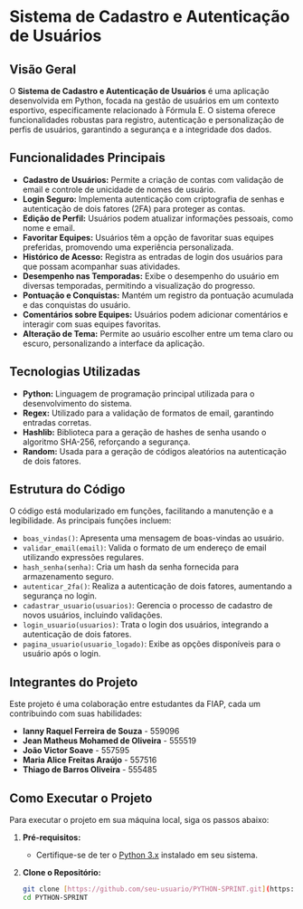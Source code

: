 # Sistema de Cadastro e Autenticação de Usuários

## Visão Geral

O **Sistema de Cadastro e Autenticação de Usuários** é uma aplicação desenvolvida em Python, focada na gestão de usuários em um contexto esportivo, especificamente relacionado à Fórmula E. O sistema oferece funcionalidades robustas para registro, autenticação e personalização de perfis de usuários, garantindo a segurança e a integridade dos dados.

## Funcionalidades Principais

- **Cadastro de Usuários:** Permite a criação de contas com validação de email e controle de unicidade de nomes de usuário.
- **Login Seguro:** Implementa autenticação com criptografia de senhas e autenticação de dois fatores (2FA) para proteger as contas.
- **Edição de Perfil:** Usuários podem atualizar informações pessoais, como nome e email.
- **Favoritar Equipes:** Usuários têm a opção de favoritar suas equipes preferidas, promovendo uma experiência personalizada.
- **Histórico de Acesso:** Registra as entradas de login dos usuários para que possam acompanhar suas atividades.
- **Desempenho nas Temporadas:** Exibe o desempenho do usuário em diversas temporadas, permitindo a visualização do progresso.
- **Pontuação e Conquistas:** Mantém um registro da pontuação acumulada e das conquistas do usuário.
- **Comentários sobre Equipes:** Usuários podem adicionar comentários e interagir com suas equipes favoritas.
- **Alteração de Tema:** Permite ao usuário escolher entre um tema claro ou escuro, personalizando a interface da aplicação.

## Tecnologias Utilizadas

- **Python:** Linguagem de programação principal utilizada para o desenvolvimento do sistema.
- **Regex:** Utilizado para a validação de formatos de email, garantindo entradas corretas.
- **Hashlib:** Biblioteca para a geração de hashes de senha usando o algoritmo SHA-256, reforçando a segurança.
- **Random:** Usada para a geração de códigos aleatórios na autenticação de dois fatores.

## Estrutura do Código

O código está modularizado em funções, facilitando a manutenção e a legibilidade. As principais funções incluem:

- `boas_vindas()`: Apresenta uma mensagem de boas-vindas ao usuário.
- `validar_email(email)`: Valida o formato de um endereço de email utilizando expressões regulares.
- `hash_senha(senha)`: Cria um hash da senha fornecida para armazenamento seguro.
- `autenticar_2fa()`: Realiza a autenticação de dois fatores, aumentando a segurança no login.
- `cadastrar_usuario(usuarios)`: Gerencia o processo de cadastro de novos usuários, incluindo validações.
- `login_usuario(usuarios)`: Trata o login dos usuários, integrando a autenticação de dois fatores.
- `pagina_usuario(usuario_logado)`: Exibe as opções disponíveis para o usuário após o login.

## Integrantes do Projeto

Este projeto é uma colaboração entre estudantes da FIAP, cada um contribuindo com suas habilidades:

- **Ianny Raquel Ferreira de Souza** - 559096
- **Jean Matheus Mohamed de Oliveira** - 555519
- **João Victor Soave** - 557595
- **Maria Alice Freitas Araújo** - 557516
- **Thiago de Barros Oliveira** - 555485

## Como Executar o Projeto

Para executar o projeto em sua máquina local, siga os passos abaixo:

1. **Pré-requisitos:**
   - Certifique-se de ter o [Python 3.x](https://www.python.org/downloads/) instalado em seu sistema.

2. **Clone o Repositório:**
   ```bash
   git clone [https://github.com/seu-usuario/PYTHON-SPRINT.git](https://github.com/TechSphere-Mahindra-Rancing/PYTHON-SPRINT.git)
   cd PYTHON-SPRINT
